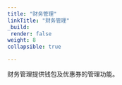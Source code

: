 ```yaml
---
title: "财务管理"
linkTitle: "财务管理"
_build:
 render: false 
weight: 8
collapsible: true

---
```


财务管理提供钱包及优惠券的管理功能。

